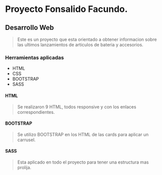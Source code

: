 # Proyecto Fonsalido Facundo.
## Desarrollo Web



> Este es un proyecto que esta orientado a obtener informacion sobre las ultimos lanzamientos de articulos de bateria y accesorios.

### Herramientas aplicadas

- HTML
- CSS
- BOOTSTRAP
- SASS

#### HTML

> Se realizaron 9 HTML, todos responsive y con los enlaces correspondientes.

#### BOOTSTRAP

> Se utilizo BOOTSTRAP en los HTML de las cards para aplicar un carrusel.

#### SASS
> Esta aplicado en todo el proyecto para tener una estructura mas prolija.




